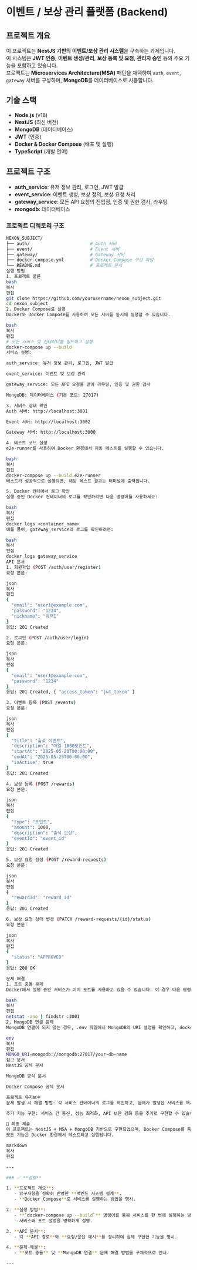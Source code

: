 # 이벤트 / 보상 관리 플랫폼 (Backend)

## 프로젝트 개요
이 프로젝트는 **NestJS 기반의 이벤트/보상 관리 시스템**을 구축하는 과제입니다.  
이 시스템은 **JWT 인증**, **이벤트 생성/관리**, **보상 등록 및 요청**, **관리자 승인** 등의 주요 기능을 포함하고 있습니다.  
프로젝트는 **Microservices Architecture(MSA)** 패턴을 채택하여 `auth`, `event`, `gateway` 서버를 구성하며, **MongoDB**를 데이터베이스로 사용합니다.

## 기술 스택
- **Node.js** (v18)
- **NestJS** (최신 버전)
- **MongoDB** (데이터베이스)
- **JWT** (인증)
- **Docker & Docker Compose** (배포 및 실행)
- **TypeScript** (개발 언어)

## 프로젝트 구조
- **auth_service**: 유저 정보 관리, 로그인, JWT 발급
- **event_service**: 이벤트 생성, 보상 정의, 보상 요청 처리
- **gateway_service**: 모든 API 요청의 진입점, 인증 및 권한 검사, 라우팅
- **mongodb**: 데이터베이스

### 프로젝트 디렉토리 구조

```bash
NEXON_SUBJECT/
├── auth/                       # Auth 서버
├── event/                      # Event 서버
├── gateway/                    # Gateway 서버
├── docker-compose.yml          # Docker Compose 구성 파일
└── README.md                   # 프로젝트 문서
실행 방법
1. 프로젝트 클론
bash
복사
편집
git clone https://github.com/yourusername/nexon_subject.git
cd nexon_subject
2. Docker Compose로 실행
Docker와 Docker Compose를 사용하여 모든 서버를 동시에 실행할 수 있습니다.

bash
복사
편집
# 모든 서비스 및 컨테이너를 빌드하고 실행
docker-compose up --build
서비스 설명:

auth_service: 유저 정보 관리, 로그인, JWT 발급

event_service: 이벤트 및 보상 관리

gateway_service: 모든 API 요청을 받아 라우팅, 인증 및 권한 검사

MongoDB: 데이터베이스 (기본 포트: 27017)

3. 서비스 상태 확인
Auth 서버: http://localhost:3001

Event 서버: http://localhost:3002

Gateway 서버: http://localhost:3000

4. 테스트 코드 실행
e2e-runner를 사용하여 Docker 환경에서 자동 테스트를 실행할 수 있습니다.

bash
복사
편집
docker-compose up --build e2e-runner
테스트가 성공적으로 실행되면, 해당 테스트 결과는 터미널에 출력됩니다.

5. Docker 컨테이너 로그 확인
실행 중인 Docker 컨테이너의 로그를 확인하려면 다음 명령어를 사용하세요:

bash
복사
편집
docker logs <container_name>
예를 들어, gateway_service의 로그를 확인하려면:

bash
복사
편집
docker logs gateway_service
API 문서
1. 회원가입 (POST /auth/user/register)
요청 본문:

json
복사
편집
{
  "email": "user1@example.com",
  "password": "1234",
  "nickname": "유저1"
}
응답: 201 Created

2. 로그인 (POST /auth/user/login)
요청 본문:

json
복사
편집
{
  "email": "user1@example.com",
  "password": "1234"
}
응답: 201 Created, { "access_token": "jwt_token" }

3. 이벤트 등록 (POST /events)
요청 본문:

json
복사
편집
{
  "title": "출석 이벤트",
  "description": "매일 1000포인트",
  "startAt": "2025-05-20T00:00:00",
  "endAt": "2025-05-25T00:00:00",
  "isActive": true
}
응답: 201 Created

4. 보상 등록 (POST /rewards)
요청 본문:

json
복사
편집
{
  "type": "포인트",
  "amount": 1000,
  "description": "출석 보상",
  "eventId": "event_id"
}
응답: 201 Created

5. 보상 요청 생성 (POST /reward-requests)
요청 본문:

json
복사
편집
{
  "rewardId": "reward_id"
}
응답: 201 Created

6. 보상 요청 상태 변경 (PATCH /reward-requests/{id}/status)
요청 본문:

json
복사
편집
{
  "status": "APPROVED"
}
응답: 200 OK

문제 해결
1. 포트 충돌 문제
Docker에서 실행 중인 서비스가 이미 포트를 사용하고 있을 수 있습니다. 이 경우 다음 명령어로 포트를 확인하고, 충돌을 해결해야 합니다.

bash
복사
편집
netstat -ano | findstr :3001
2. MongoDB 연결 문제
MongoDB 연결이 되지 않는 경우, .env 파일에서 MongoDB의 URI 설정을 확인하고, docker-compose.yml에서 MongoDB 서비스를 제대로 연결했는지 확인하세요.

env
복사
편집
MONGO_URI=mongodb://mongodb:27017/your-db-name
참고 문서
NestJS 공식 문서

MongoDB 공식 문서

Docker Compose 공식 문서

프로젝트 유지보수
문제 발생 시 해결 방법: 각 서비스 컨테이너의 로그를 확인하고, 문제가 발생한 서비스를 재시작합니다.

추가 기능 구현: 서비스 간 통신, 성능 최적화, API 보안 강화 등을 추가로 구현할 수 있습니다.

📝 최종 제출
이 프로젝트는 NestJS + MSA + MongoDB 기반으로 구현되었으며, Docker Compose를 통해 실행 환경을 구성했습니다.
모든 기능은 Docker 환경에서 테스트되고 실행됩니다.

markdown
복사
편집

---

### ✅ **설명**

1. **프로젝트 개요**:
   - 요구사항을 정확히 반영한 **백엔드 시스템 설계**.
   - **Docker Compose**로 서비스를 실행하는 방법을 명시.

2. **실행 방법**:
   - **`docker-compose up --build`** 명령어를 통해 서비스를 한 번에 실행하는 방법.
   - 서비스와 포트 설정을 명확하게 설명.

3. **API 문서**:
   - 각 **API 경로**와 **요청/응답 예시**를 정리하여 실제 구현한 기능을 명시.

4. **문제 해결**:
   - **포트 충돌** 및 **MongoDB 연결** 문제 해결 방법을 구체적으로 안내.

---